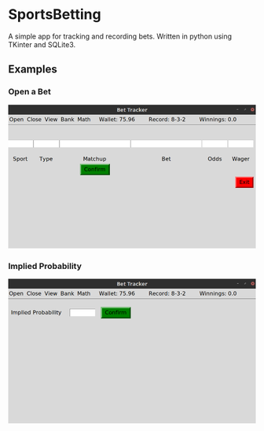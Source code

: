 # SportsBetting

A simple app for tracking and recording bets. Written in python using TKinter and SQLite3.

## Examples
### Open a Bet
![open](Images/open_bet.png)
### Implied Probability
![open](Images/math_bet.png)
